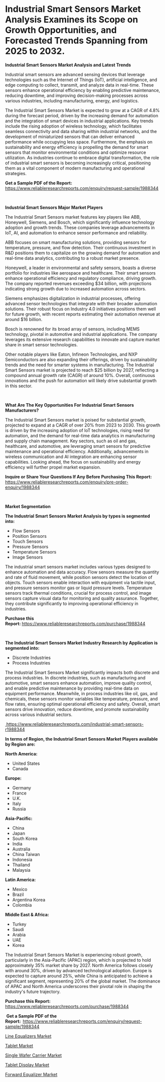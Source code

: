 <p><h1>Industrial Smart Sensors Market Analysis Examines its Scope on Growth Opportunities, and Forecasted Trends Spanning from 2025 to 2032.</h1></p><p><strong>Industrial Smart Sensors Market Analysis and Latest Trends</strong></p>
<p><p>Industrial smart sensors are advanced sensing devices that leverage technologies such as the Internet of Things (IoT), artificial intelligence, and edge computing to collect, transmit, and analyze data in real-time. These sensors enhance operational efficiency by enabling predictive maintenance, reducing downtime, and improving decision-making processes across various industries, including manufacturing, energy, and logistics.</p><p>The Industrial Smart Sensors Market is expected to grow at a CAGR of 4.8% during the forecast period, driven by the increasing demand for automation and the integration of smart devices in industrial applications. Key trends include the rising adoption of wireless technology, which facilitates seamless connectivity and data sharing within industrial networks, and the development of miniaturized sensors that can deliver enhanced performance while occupying less space. Furthermore, the emphasis on sustainability and energy efficiency is propelling the demand for smart sensors that monitor environmental conditions and optimize resource utilization. As industries continue to embrace digital transformation, the role of industrial smart sensors is becoming increasingly critical, positioning them as a vital component of modern manufacturing and operational strategies.</p></p>
<p><strong>Get a Sample PDF of the Report:&nbsp;</strong> <a href="https://www.reliableresearchreports.com/enquiry/request-sample/1988344?utm_campaign=11&utm_medium=2&utm_source=Github&utm_content=ia&utm_term=06042025&utm_id=industrial-smart-sensors">https://www.reliableresearchreports.com/enquiry/request-sample/1988344</a></p>
<p>&nbsp;</p>
<p><strong>Industrial Smart Sensors Major Market Players</strong></p>
<p><p>The Industrial Smart Sensors market features key players like ABB, Honeywell, Siemens, and Bosch, which significantly influence technology adoption and growth trends. These companies leverage advancements in IoT, AI, and automation to enhance sensor performance and reliability.</p><p>ABB focuses on smart manufacturing solutions, providing sensors for temperature, pressure, and flow detection. Their continuous investment in R&D positions them to capitalize on the growing demand for automation and real-time data analytics, contributing to a robust market presence.</p><p>Honeywell, a leader in environmental and safety sensors, boasts a diverse portfolio for industries like aerospace and healthcare. Their smart sensors enhance operational efficiency and regulatory compliance, driving growth. The company reported revenues exceeding $34 billion, with projections indicating strong growth due to increased automation across sectors.</p><p>Siemens emphasizes digitalization in industrial processes, offering advanced sensor technologies that integrate with their broader automation solutions. Their robust focus on Industry 4.0 initiatives positions them well for future growth, with recent reports estimating their automation revenue at around $16 billion.</p><p>Bosch is renowned for its broad array of sensors, including MEMS technology, pivotal in automotive and industrial applications. The company leverages its extensive research capabilities to innovate and capture market share in smart sensor technologies.</p><p>Other notable players like Eaton, Infineon Technologies, and NXP Semiconductors are also expanding their offerings, driven by sustainability trends and the need for smarter systems in manufacturing. The Industrial Smart Sensors market is projected to reach $25 billion by 2027, reflecting a compound annual growth rate (CAGR) of around 10%. Overall, continuous innovations and the push for automation will likely drive substantial growth in this sector.</p></p>
<p>&nbsp;</p>
<p><strong>What Are The Key Opportunities For Industrial Smart Sensors Manufacturers?</strong></p>
<p><p>The Industrial Smart Sensors market is poised for substantial growth, projected to expand at a CAGR of over 20% from 2023 to 2030. This growth is driven by the increasing adoption of IoT technologies, rising need for automation, and the demand for real-time data analytics in manufacturing and supply chain management. Key sectors, such as oil and gas, healthcare, and automotive, are leveraging smart sensors for predictive maintenance and operational efficiency. Additionally, advancements in wireless communication and AI integration are enhancing sensor capabilities. Looking ahead, the focus on sustainability and energy efficiency will further propel market expansion.</p></p>
<p><strong>Inquire or Share Your Questions If Any Before Purchasing This Report:</strong> <a href="https://www.reliableresearchreports.com/enquiry/pre-order-enquiry/1988344?utm_campaign=11&utm_medium=2&utm_source=Github&utm_content=ia&utm_term=06042025&utm_id=industrial-smart-sensors">https://www.reliableresearchreports.com/enquiry/pre-order-enquiry/1988344</a></p>
<p>&nbsp;</p>
<p><strong>Market Segmentation</strong></p>
<p><strong>The Industrial Smart Sensors Market Analysis by types is segmented into:</strong></p>
<p><ul><li>Flow Sensors</li><li>Position Sensors</li><li>Touch Sensors</li><li>Pressure Sensors</li><li>Temperature Sensors</li><li>Image Sensors</li></ul></p>
<p><p>The industrial smart sensors market includes various types designed to enhance automation and data accuracy. Flow sensors measure the quantity and rate of fluid movement, while position sensors detect the location of objects. Touch sensors enable interaction with equipment via tactile input, and pressure sensors monitor gas or liquid pressure levels. Temperature sensors track thermal conditions, crucial for process control, and image sensors capture visual data for monitoring and quality assurance. Together, they contribute significantly to improving operational efficiency in industries.</p></p>
<p><strong>Purchase this Report:&nbsp;</strong><a href="https://www.reliableresearchreports.com/purchase/1988344?utm_campaign=11&utm_medium=2&utm_source=Github&utm_content=ia&utm_term=06042025&utm_id=industrial-smart-sensors">https://www.reliableresearchreports.com/purchase/1988344</a></p>
<p>&nbsp;</p>
<p><strong>The Industrial Smart Sensors Market Industry Research by Application is segmented into:</strong></p>
<p><ul><li>Discrete Industries</li><li>Process Industries</li></ul></p>
<p><p>The Industrial Smart Sensors Market significantly impacts both discrete and process industries. In discrete industries, such as manufacturing and automotive, smart sensors enhance automation, improve quality control, and enable predictive maintenance by providing real-time data on equipment performance. Meanwhile, in process industries like oil, gas, and chemicals, these sensors monitor variables like temperature, pressure, and flow rates, ensuring optimal operational efficiency and safety. Overall, smart sensors drive innovation, reduce downtime, and promote sustainability across various industrial sectors.</p></p>
<p><a href="https://www.reliableresearchreports.com/industrial-smart-sensors-r1988344?utm_campaign=11&utm_medium=2&utm_source=Github&utm_content=ia&utm_term=06042025&utm_id=industrial-smart-sensors">&nbsp;https://www.reliableresearchreports.com/industrial-smart-sensors-r1988344</a></p>
<p><strong>In terms of Region, the Industrial Smart Sensors Market Players available by Region are:</strong></p>
<p>
    <p> <strong> North America: </strong>
        <ul>
            <li>United States</li>
            <li>Canada</li>
        </ul>
        </p> 
    <p> <strong> Europe: </strong>
        <ul>
            <li>Germany</li>
            <li>France</li>
            <li>U.K.</li>
            <li>Italy</li>
            <li>Russia</li>
        </ul>
        </p> 
    <p> <strong> Asia-Pacific: </strong>
        <ul>
            <li>China</li>
            <li>Japan</li>
            <li>South Korea</li>
            <li>India</li>
            <li>Australia</li>
            <li>China Taiwan</li>
            <li>Indonesia</li>
            <li>Thailand</li>
            <li>Malaysia</li>
        </ul>
        </p> 
    <p> <strong> Latin America: </strong>
        <ul>
            <li>Mexico</li>
            <li>Brazil</li>
            <li>Argentina Korea</li>
            <li>Colombia</li>
        </ul>
        </p> 
    <p> <strong> Middle East & Africa: </strong>
        <ul>
            <li>Turkey</li>
            <li>Saudi</li>
            <li>Arabia</li>
            <li>UAE</li>
            <li>Korea</li>
        </ul>
    </p>
    </p>
<p><p>The Industrial Smart Sensors Market is experiencing robust growth, particularly in the Asia-Pacific (APAC) region, which is projected to hold approximately 35% market share by 2027. North America follows closely with around 30%, driven by advanced technological adoption. Europe is expected to capture around 25%, while China is anticipated to achieve a significant segment, representing 20% of the global market. The dominance of APAC and North America underscores their pivotal role in shaping the industry's future trajectory.</p></p>
<p><strong>Purchase this Report: </strong><a href="https://www.reliableresearchreports.com/purchase/1988344?utm_campaign=11&utm_medium=2&utm_source=Github&utm_content=ia&utm_term=06042025&utm_id=industrial-smart-sensors">https://www.reliableresearchreports.com/purchase/1988344</a></p>
<p>&nbsp;<strong>Get a Sample PDF of the Report:&nbsp;&nbsp;</strong><a href="https://www.reliableresearchreports.com/enquiry/request-sample/1988344?utm_campaign=11&utm_medium=2&utm_source=Github&utm_content=ia&utm_term=06042025&utm_id=industrial-smart-sensors">https://www.reliableresearchreports.com/enquiry/request-sample/1988344</a></p>
<p><strong></strong></p>
<p><p><a href="https://github.com/zappasuccofz/Market-Research-Report-List-1/blob/main/line-equalizers-market.md?utm_campaign=11&utm_medium=2&utm_source=Github&utm_content=ia&utm_term=06042025&utm_id=industrial-smart-sensors">Line Equalizers Market</a></p><p><a href="https://github.com/abbasgwiltke/Market-Research-Report-List-1/blob/main/tablet-market.md?utm_campaign=11&utm_medium=2&utm_source=Github&utm_content=ia&utm_term=06042025&utm_id=industrial-smart-sensors">Tablet Market</a></p><p><a href="https://github.com/lamlebienz7j/Market-Research-Report-List-1/blob/main/single-wafer-carrier-market.md?utm_campaign=11&utm_medium=2&utm_source=Github&utm_content=ia&utm_term=06042025&utm_id=industrial-smart-sensors">Single Wafer Carrier Market</a></p><p><a href="https://github.com/artussavasrv/Market-Research-Report-List-1/blob/main/tablet-display-market.md?utm_campaign=11&utm_medium=2&utm_source=Github&utm_content=ia&utm_term=06042025&utm_id=industrial-smart-sensors">Tablet Display Market</a></p><p><a href="https://github.com/tauchzuazoli/Market-Research-Report-List-1/blob/main/forward-equalizer-market.md?utm_campaign=11&utm_medium=2&utm_source=Github&utm_content=ia&utm_term=06042025&utm_id=industrial-smart-sensors">Forward Equalizer Market</a></p></p>
